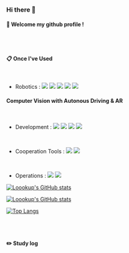<div align="left">

### Hi there 👋

<!--
**Loookup/Loookup** is a ✨ _special_ ✨ repository because its `README.md` (this file) appears on your GitHub profile.

Here are some ideas to get you started:

- 🔭 I’m currently working on ...
- 🌱 I’m currently learning ...
- 👯 I’m looking to collaborate on ...
- 🤔 I’m looking for help with ...
- 💬 Ask me about ...
- 📫 How to reach me: ...
- 😄 Pronouns: ...
- ⚡ Fun fact: ...
-->

####  :wave: Welcome my github profile !

  
 <br/>
 <br/>
  
####  :clipboard: Once I've Used 
  
 <br/>

- Robotics : <img src="https://img.shields.io/badge/C++-00599C?style=for-the-badge&logo=C++&logoColor=white"> <img src="https://img.shields.io/badge/C-A8B9CC?style=for-the-badge&logo=C&logoColor=white"> <img src="https://img.shields.io/badge/Python-3776AB?style=for-the-badge&logo=Python&logoColor=white"> <img src="https://img.shields.io/badge/ROS-22314E?style=for-the-badge&logo=ROS&logoColor=white"> <img src="https://img.shields.io/badge/Ubuntu-E95420?style=for-the-badge&logo=Ubuntu&logoColor=white">
#### Computer Vision with Autonous Driving & AR
 <br/>

 - Development : <img src="https://img.shields.io/badge/JAVA-007396?style=for-the-badge&logo=java&logoColor=white"> <img src="https://img.shields.io/badge/Spring Boot-6DB33F?style=for-the-badge&logo=Spring Boot&logoColor=white"> <img src="https://img.shields.io/badge/Flutter-02569B?style=for-the-badge&logo=Flutter&logoColor=white"> <img src="https://img.shields.io/badge/MySQL-4479A1?style=for-the-badge&logo=MySQL&logoColor=white">

 <br/>

- Cooperation Tools : <img src="https://img.shields.io/badge/Figma-F24E1E?style=for-the-badge&logo=Figma&logoColor=white"> <img src="https://img.shields.io/badge/github-181717?style=for-the-badge&logo=github&logoColor=white">

 <br/>

- Operations : <img src="https://img.shields.io/badge/AWS-232F3E?style=for-the-badge&logo=aws&logoColor=white"> <img src="https://img.shields.io/badge/S3-569A31?style=for-the-badge&logo=S3&logoColor=white">


[![Loookup's GitHub stats](https://github-readme-stats.vercel.app/api?username=Loookup)](https://github.com/Loookup/github-readme-stats)

[![Loookup's GitHub stats](https://github-readme-stats.vercel.app/api?username=Loookup)](https://github.com/Loookup/github-readme-stats)

[![Top Langs](https://github-readme-stats.vercel.app/api/top-langs/?username=Loookup&layout=donut)](https://github.com/Loookup/github-readme-stats)

   <br/>
   <br/>
 
#### :pencil2: Study log
 
  <br/>

</div>
